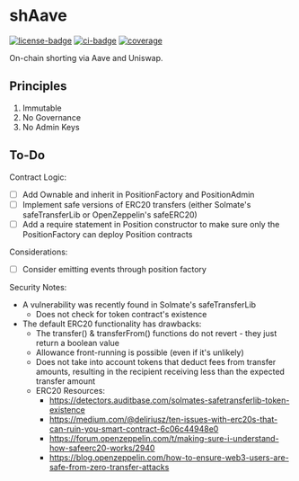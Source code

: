 # shAave

[![license-badge](https://img.shields.io/badge/license-MIT-yellow)](https://github.com/chainrule-labs/shaave-contracts/blob/main/LICENSE.md)
[![ci-badge](https://img.shields.io/github/actions/workflow/status/chainrule-labs/shaave-contracts/ci.yml?branch=main&logo=github&label=CI)](https://github.com/chainrule-labs/shaave-contracts/actions)
[![coverage](https://img.shields.io/codecov/c/github/chainrule-labs/shaave-contracts?token=K4Q3GAWUPJ&label=coverage&logo=codecov)](https://codecov.io/gh/chainrule-labs/shaave-contracts)

On-chain shorting via Aave and Uniswap.

## Principles

1. Immutable
2. No Governance
3. No Admin Keys

## To-Do

Contract Logic:

-   [ ] Add Ownable and inherit in PositionFactory and PositionAdmin
-   [ ] Implement safe versions of ERC20 transfers (either Solmate's safeTransferLib or OpenZeppelin's safeERC20)
-   [ ] Add a require statement in Position constructor to make sure only the PositionFactory can deploy Position contracts

Considerations:

-   [ ] Consider emitting events through position factory

Security Notes:

-   A vulnerability was recently found in Solmate's safeTransferLib
    -   Does not check for token contract's existence
-   The default ERC20 functionality has drawbacks:
    -   The transfer() & transferFrom() functions do not revert - they just return a boolean value
    -   Allowance front-running is possible (even if it's unlikely)
    -   Does not take into account tokens that deduct fees from transfer amounts, resulting in the recipient receiving less than the expected transfer amount
    -   ERC20 Resources:
        -   https://detectors.auditbase.com/solmates-safetransferlib-token-existence
        -   https://medium.com/@deliriusz/ten-issues-with-erc20s-that-can-ruin-you-smart-contract-6c06c44948e0
        -   https://forum.openzeppelin.com/t/making-sure-i-understand-how-safeerc20-works/2940
        -   https://blog.openzeppelin.com/how-to-ensure-web3-users-are-safe-from-zero-transfer-attacks
